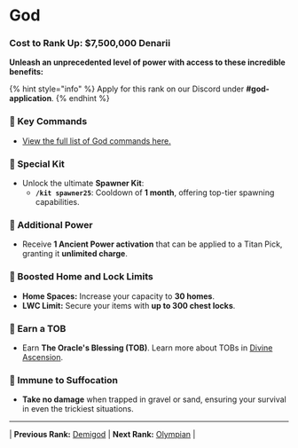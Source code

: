 # God

### Cost to Rank Up: $7,500,000 Denarii

**Unleash an unprecedented level of power with access to these incredible benefits:**

{% hint style="info" %}
Apply for this rank on our Discord under **#god-application**.
{% endhint %}

### 🔹 Key Commands
- [View the full list of God commands here.](/gameplay-features/commands#god)

### 🔹 Special Kit
- Unlock the ultimate **Spawner Kit**:
  - **`/kit spawner25`**: Cooldown of **1 month**, offering top-tier spawning capabilities.

### 🔹 Additional Power
- Receive **1 Ancient Power activation** that can be applied to a Titan Pick, granting it **unlimited charge**.

### 🔹 Boosted Home and Lock Limits
- **Home Spaces:** Increase your capacity to **30 homes**.
- **LWC Limit:** Secure your items with **up to 300 chest locks**.

### 🔹 Earn a TOB
- Earn **The Oracle's Blessing (TOB)**. Learn more about TOBs in [Divine Ascension](../../the-oracles-blessing/divine-ascension.md).

### 🔹 Immune to Suffocation
- **Take no damage** when trapped in gravel or sand, ensuring your survival in even the trickiest situations.

---

| **Previous Rank:** [Demigod](/gameplay-features/ranks/mythic-ranks/05-demigod.md) | **Next Rank:** [Olympian](/gameplay-features/ranks/divine-ranks/02-olympian.md) |
